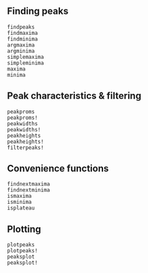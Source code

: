 ## Finding peaks

```@docs
findpeaks
findmaxima
findminima
argmaxima
argminima
simplemaxima
simpleminima
maxima
minima
```

## Peak characteristics & filtering

```@docs
peakproms
peakproms!
peakwidths
peakwidths!
peakheights
peakheights!
filterpeaks!
```

## Convenience functions

```@docs
findnextmaxima
findnextminima
ismaxima
isminima
isplateau
```

## Plotting

```@docs
plotpeaks
plotpeaks!
peaksplot
peaksplot!
```
